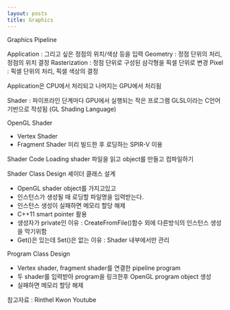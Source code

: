 ```yaml
---
layout: posts
title: Graphics
---
```

Graphics Pipeline

Application : 그리고 싶은 정점의 위치/색상 등을 입력
Geometry : 정점 단위의 처리, 정점의 위치 결정
Rasterization : 정점 단위로 구성된 삼각형을 픽셀 단위로 변경
Pixel : 픽셀 단위의 처리, 픽셀 색상의 결정

Application은 CPU에서 처리되고
나머지는 GPU에서 처리됨

Shader : 파이프라인 단계마다 GPU에서 실행되는 작은 프로그램
GLSL이라는 C언어 기반으로 작성됨 (GL Shading Language)

OpenGL Shader
- Vertex Shader
- Fragment Shader
미리 빌드한 후 로딩하는 SPIR-V 이용

Shader Code Loading
shader 파일을 읽고 object를 만들고 컴파일하기

Shader Class Design 셰이더 클래스 설계
- OpenGL shader object를 가지고있고
- 인스턴스가 생성될 때 로딩할 파일명을 입력받는다.
- 인스턴스 생성이 실패하면 메모리 할당 해제
- C++11 smart pointer 활용
- 생성자가 private인 이유 : CreateFromFile()함수 외에 다른방식의 인스턴스 생성을 막기위함
- Get()은 있는데 Set()은 없는 이유 : Shader 내부에서만 관리

Program Class Design

- Vertex shader, fragment shader를 연결한 pipeline program
- 두 shader를 입력받아 program을 링크한후 OpenGL program object 생성
- 실패하면 메모리 할당 해제

참고자료 : Rinthel Kwon Youtube